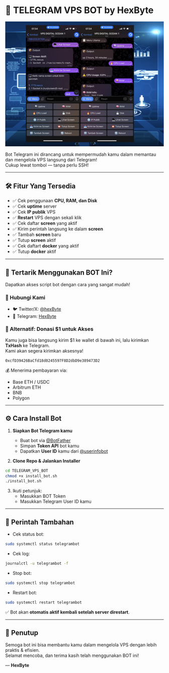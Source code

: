 # 🤖 TELEGRAM VPS BOT by HexByte

![VPS Bot](./assets/image.png)

Bot Telegram ini dirancang untuk mempermudah kamu dalam memantau dan mengelola VPS langsung dari Telegram!  
Cukup lewat tombol — tanpa perlu SSH!

---

## 🛠️ Fitur Yang Tersedia

- ✅ Cek penggunaan **CPU, RAM, dan Disk**
- ✅ Cek **uptime** server
- ✅ Cek **IP publik** VPS
- ✅ **Restart** VPS dengan sekali klik
- ✅ Cek daftar **screen** yang aktif
- ✅ Kirim perintah langsung ke dalam **screen**
- ✅ Tambah **screen** baru
- ✅ Tutup **screen** aktif
- ✅ Cek daftart **docker** yang aktif
- ✅ Tutup **docker** aktif

---

## 🚀 Tertarik Menggunakan BOT Ini?

Dapatkan akses script bot dengan cara yang sangat mudah!

### 📩 Hubungi Kami
- 🐦 Twitter/X: [@hexByte](https://x.com/fruitchest8474)  
- 💬 Telegram: [HexByte](https://t.me/topengdigital)

### 💸 Alternatif: Donasi $1 untuk Akses
Kamu juga bisa langsung kirim $1 ke wallet di bawah ini, lalu kirimkan **TxHash** ke Telegram.  
Kami akan segera kirimkan aksesnya!

```
0xcfD39426BaCfd18d0245597F8D2dbD9e389473D2
```

💰 Menerima pembayaran via:
- Base ETH / USDC  
- Arbitrum ETH  
- BNB  
- Polygon  

---

## ⚙️ Cara Install Bot

1. **Siapkan Bot Telegram kamu**  
   - Buat bot via [@BotFather](https://t.me/BotFather)  
   - Simpan **Token API** bot kamu  
   - Dapatkan **User ID** kamu dari [@userinfobot](https://t.me/userinfobot)  

2. **Clone Repo & Jalankan Installer**
```bash
cd TELEGRAM_VPS_BOT
chmod +x install_bot.sh
./install_bot.sh
```

3. Ikuti petunjuk:
   - Masukkan BOT Token  
   - Masukkan Telegram User ID kamu  

---

## 🔧 Perintah Tambahan

- Cek status bot:
```bash
sudo systemctl status telegrambot
```

- Cek log:
```bash
journalctl -u telegrambot -f
```

- Stop bot:
```bash
sudo systemctl stop telegrambot
```

- Restart bot:
```bash
sudo systemctl restart telegrambot
```

✅ Bot akan **otomatis aktif kembali setelah server direstart**.

---

## 🙌 Penutup

Semoga bot ini bisa membantu kamu dalam mengelola VPS dengan lebih praktis & efisien.  
Selamat mencoba, dan terima kasih telah menggunakan BOT ini!

—
**HexByte**

